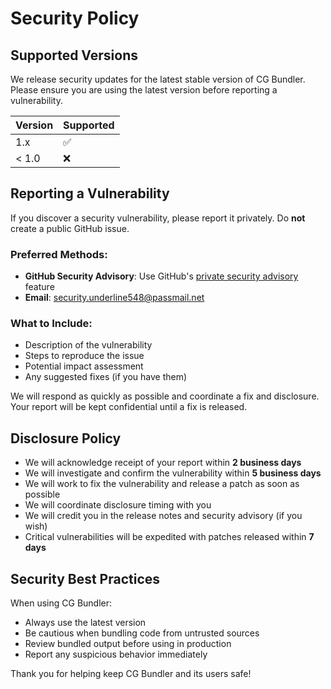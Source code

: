 # Security Policy

## Supported Versions

We release security updates for the latest stable version of CG Bundler. Please ensure you are using the latest version before reporting a vulnerability.

| Version | Supported          |
| ------- | ----------------- |
| 1.x     | :white_check_mark: |
| < 1.0   | :x:               |

## Reporting a Vulnerability

If you discover a security vulnerability, please report it privately. Do **not** create a public GitHub issue.

### Preferred Methods:
- **GitHub Security Advisory**: Use GitHub's [private security advisory](https://github.com/MathieuSoysal/cg-bundler/security/advisories) feature
- **Email**: [security.underline548@passmail.net](mailto:security.underline548@passmail.net)

### What to Include:
- Description of the vulnerability
- Steps to reproduce the issue  
- Potential impact assessment
- Any suggested fixes (if you have them)

We will respond as quickly as possible and coordinate a fix and disclosure. Your report will be kept confidential until a fix is released.

## Disclosure Policy

- We will acknowledge receipt of your report within **2 business days**
- We will investigate and confirm the vulnerability within **5 business days**
- We will work to fix the vulnerability and release a patch as soon as possible
- We will coordinate disclosure timing with you
- We will credit you in the release notes and security advisory (if you wish)
- Critical vulnerabilities will be expedited with patches released within **7 days**

## Security Best Practices

When using CG Bundler:
- Always use the latest version
- Be cautious when bundling code from untrusted sources
- Review bundled output before using in production
- Report any suspicious behavior immediately

Thank you for helping keep CG Bundler and its users safe!
